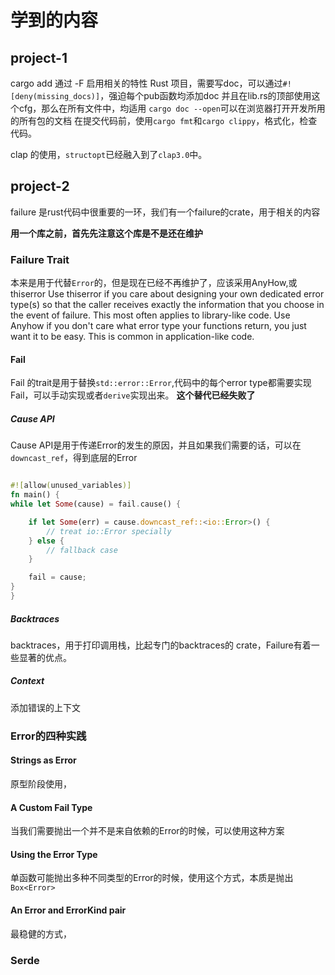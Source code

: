 # 学到的内容
## project-1
cargo add 通过 -F 启用相关的特性
Rust 项目，需要写doc，可以通过`#![deny(missing_docs)]`，强迫每个pub函数均添加doc
并且在lib.rs的顶部使用这个cfg，那么在所有文件中，均适用
`cargo doc --open`可以在浏览器打开开发所用的所有包的文档
在提交代码前，使用`cargo fmt`和`cargo clippy`，格式化，检查代码。

clap 的使用，`structopt`已经融入到了`clap3.0`中。
## project-2
failure 是rust代码中很重要的一环，我们有一个failure的crate，用于相关的内容

**用一个库之前，首先先注意这个库是不是还在维护**


### Failure Trait
本来是用于代替`Error`的，但是现在已经不再维护了，应该采用AnyHow,或thiserror
Use thiserror if you care about designing your own dedicated error type(s) so that the caller receives exactly the information that you choose in the event of failure. 
This most often applies to library-like code. 
Use Anyhow if you don't care what error type your functions return, you just want it to be easy. 
This is common in application-like code.


#### Fail
Fail 的trait是用于替换`std::error::Error`,代码中的每个error type都需要实现Fail，可以手动实现或者`derive`实现出来。
**这个替代已经失败了**

##### Cause API
Cause API是用于传递Error的发生的原因，并且如果我们需要的话，可以在`downcast_ref`，得到底层的Error
```rust

#![allow(unused_variables)]
fn main() {
while let Some(cause) = fail.cause() {

    if let Some(err) = cause.downcast_ref::<io::Error>() {
        // treat io::Error specially
    } else {
        // fallback case
    }

    fail = cause;
}
}
```
##### Backtraces
backtraces，用于打印调用栈，比起专门的backtraces的 crate，Failure有着一些显著的优点。
##### Context
添加错误的上下文

### Error的四种实践
#### Strings as Error
原型阶段使用，
#### A Custom Fail Type
当我们需要抛出一个并不是来自依赖的Error的时候，可以使用这种方案

#### Using the Error Type
单函数可能抛出多种不同类型的Error的时候，使用这个方式，本质是抛出`Box<Error>`

#### An Error and ErrorKind pair
最稳健的方式，

### Serde
